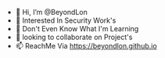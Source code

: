 - 👋 Hi, I’m @BeyondLon
- 👀 Interested In Security Work's
- 🌱 Don't Even Know What I'm Learning
- 💞️ looking to collaborate on Project's
- 📫 ReachMe Via https://beyondlon.github.io

<!---
beyondlon/beyondlon is a ✨ special ✨ repository because its `README.md` (this file) appears on your GitHub profile.
You can click the Preview link to take a look at your changes.
--->

